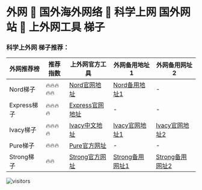# 外网 🍊 国外海外网络 🍊 科学上网 国外网站 🍊 上外网工具 梯子


### 科学上外网 梯子推荐：

|  外网推荐榜   | 推荐指数 | 上外网官方工具  | 外网备用地址1 | 外网备用网址2 |
|  ----  | ----  | ---- | ---- | ---- |
| Nord梯子 | 🔥🔥🔥🔥🔥 | [Nord官网地址](https://go.nordlocker.net/aff_c?offer_id=15&aff_id=38201&url_id=6063&aff_sub=2gityoucheng1847cx&aff_click_id=waiwang) | [Nord备用地址1](http://get.affiliatescn.net/aff_c?offer_id=153&aff_id=38201&source=github&aff_sub=2gityoucheng1847cx&aff_sub2=waiwang) | - |
| Express梯子 | 🔥🔥🔥🔥 | [Express官网地址](https://go.expressvpn.com/c/4034381/1608823/16063?subId1=2gityoucheng1847cx&subId2=kexue) | - | - |
| Ivacy梯子 | 🔥🔥🔥🔥 | [Ivacy中文地址](https://www.ivacykodi.com/easter-deal-2020/?aff=91814&data1=2gityoucheng1847cx&data2=waiwang) | [Ivacy官网地址1](https://billing.ivacy.com/page/91814/6f38cc97/CHN/kxswkx/tizi) | [Ivacy官网地址2](https://www.ivacy.com/best-vpn-deal-of-2022/?aff=91814&source=Aff&data1=2gityoucheng1847cx&data2=waiwang) |
| Pure梯子 | 🔥🔥🔥 | [Pure官方网址](https://billing.purevpn.com/aff.php?aff=42611&data1=2gityoucheng1847cx&data2=waiwang) | - | - |
| Strong梯子 | 🔥🔥 | [Strong官方网址](https://strongvpn.com/?tr_aid=5f856c291d7a8&data1=2gityoucheng1847cx&data2=waiwang) | [Strong备用网址1](https://reliablevpn.net/?tr_aid=5f856c291d7a8&data1=2gityoucheng1847cx&data2=waiwang) | [Strong备用网址2](https://strongtech.org/?tr_aid=5f856c291d7a8&data1=2gityoucheng1847cx&data2=waiwang) |





![visitors](https://visitor-badge.glitch.me/badge?page_id=youcheng1847cx.waiwang&left_color=white&right_color=white)
